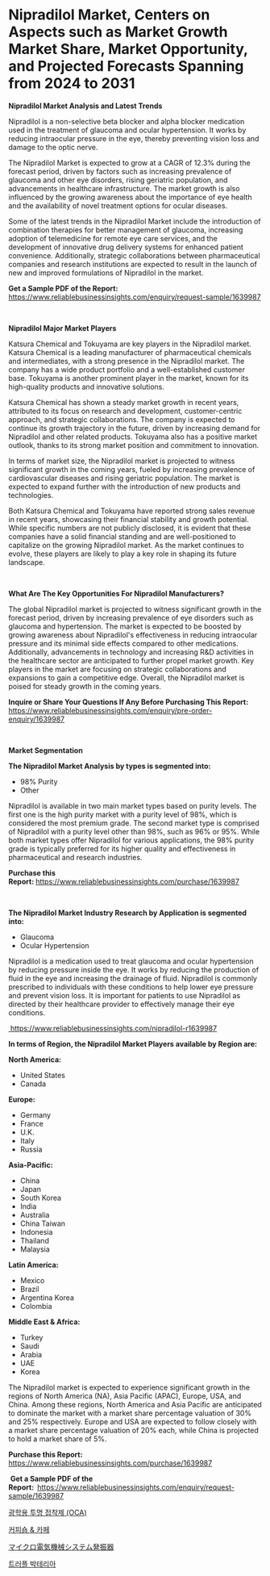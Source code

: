 <p><h1>Nipradilol Market, Centers on Aspects such as Market Growth Market Share, Market Opportunity, and Projected Forecasts Spanning from 2024 to 2031</h1></p><p><strong>Nipradilol Market Analysis and Latest Trends</strong></p>
<p><p>Nipradilol is a non-selective beta blocker and alpha blocker medication used in the treatment of glaucoma and ocular hypertension. It works by reducing intraocular pressure in the eye, thereby preventing vision loss and damage to the optic nerve.</p><p>The Nipradilol Market is expected to grow at a CAGR of 12.3% during the forecast period, driven by factors such as increasing prevalence of glaucoma and other eye disorders, rising geriatric population, and advancements in healthcare infrastructure. The market growth is also influenced by the growing awareness about the importance of eye health and the availability of novel treatment options for ocular diseases.</p><p>Some of the latest trends in the Nipradilol Market include the introduction of combination therapies for better management of glaucoma, increasing adoption of telemedicine for remote eye care services, and the development of innovative drug delivery systems for enhanced patient convenience. Additionally, strategic collaborations between pharmaceutical companies and research institutions are expected to result in the launch of new and improved formulations of Nipradilol in the market.</p></p>
<p><strong>Get a Sample PDF of the Report:&nbsp;</strong> <a href="https://www.reliablebusinessinsights.com/enquiry/request-sample/1639987">https://www.reliablebusinessinsights.com/enquiry/request-sample/1639987</a></p>
<p>&nbsp;</p>
<p><strong>Nipradilol Major Market Players</strong></p>
<p><p>Katsura Chemical and Tokuyama are key players in the Nipradilol market. Katsura Chemical is a leading manufacturer of pharmaceutical chemicals and intermediates, with a strong presence in the Nipradilol market. The company has a wide product portfolio and a well-established customer base. Tokuyama is another prominent player in the market, known for its high-quality products and innovative solutions.</p><p>Katsura Chemical has shown a steady market growth in recent years, attributed to its focus on research and development, customer-centric approach, and strategic collaborations. The company is expected to continue its growth trajectory in the future, driven by increasing demand for Nipradilol and other related products. Tokuyama also has a positive market outlook, thanks to its strong market position and commitment to innovation.</p><p>In terms of market size, the Nipradilol market is projected to witness significant growth in the coming years, fueled by increasing prevalence of cardiovascular diseases and rising geriatric population. The market is expected to expand further with the introduction of new products and technologies.</p><p>Both Katsura Chemical and Tokuyama have reported strong sales revenue in recent years, showcasing their financial stability and growth potential. While specific numbers are not publicly disclosed, it is evident that these companies have a solid financial standing and are well-positioned to capitalize on the growing Nipradilol market. As the market continues to evolve, these players are likely to play a key role in shaping its future landscape.</p></p>
<p>&nbsp;</p>
<p><strong>What Are The Key Opportunities For Nipradilol Manufacturers?</strong></p>
<p><p>The global Nipradilol market is projected to witness significant growth in the forecast period, driven by increasing prevalence of eye disorders such as glaucoma and hypertension. The market is expected to be boosted by growing awareness about Nipradilol's effectiveness in reducing intraocular pressure and its minimal side effects compared to other medications. Additionally, advancements in technology and increasing R&D activities in the healthcare sector are anticipated to further propel market growth. Key players in the market are focusing on strategic collaborations and expansions to gain a competitive edge. Overall, the Nipradilol market is poised for steady growth in the coming years.</p></p>
<p><strong>Inquire or Share Your Questions If Any Before Purchasing This Report:</strong> <a href="https://www.reliablebusinessinsights.com/enquiry/pre-order-enquiry/1639987">https://www.reliablebusinessinsights.com/enquiry/pre-order-enquiry/1639987</a></p>
<p>&nbsp;</p>
<p><strong>Market Segmentation</strong></p>
<p><strong>The Nipradilol Market Analysis by types is segmented into:</strong></p>
<p><ul><li>98% Purity</li><li>Other</li></ul></p>
<p><p>Nipradilol is available in two main market types based on purity levels. The first one is the high purity market with a purity level of 98%, which is considered the most premium grade. The second market type is comprised of Nipradilol with a purity level other than 98%, such as 96% or 95%. While both market types offer Nipradilol for various applications, the 98% purity grade is typically preferred for its higher quality and effectiveness in pharmaceutical and research industries.</p></p>
<p><strong>Purchase this Report:&nbsp;</strong><a href="https://www.reliablebusinessinsights.com/purchase/1639987">https://www.reliablebusinessinsights.com/purchase/1639987</a></p>
<p>&nbsp;</p>
<p><strong>The Nipradilol Market Industry Research by Application is segmented into:</strong></p>
<p><ul><li>Glaucoma</li><li>Ocular Hypertension</li></ul></p>
<p><p>Nipradilol is a medication used to treat glaucoma and ocular hypertension by reducing pressure inside the eye. It works by reducing the production of fluid in the eye and increasing the drainage of fluid. Nipradilol is commonly prescribed to individuals with these conditions to help lower eye pressure and prevent vision loss. It is important for patients to use Nipradilol as directed by their healthcare provider to effectively manage their eye conditions.</p></p>
<p><a href="https://www.reliablebusinessinsights.com/nipradilol-r1639987">&nbsp;https://www.reliablebusinessinsights.com/nipradilol-r1639987</a></p>
<p><strong>In terms of Region, the Nipradilol Market Players available by Region are:</strong></p>
<p>
    <p> <strong> North America: </strong>
        <ul>
            <li>United States</li>
            <li>Canada</li>
        </ul>
        </p> 
    <p> <strong> Europe: </strong>
        <ul>
            <li>Germany</li>
            <li>France</li>
            <li>U.K.</li>
            <li>Italy</li>
            <li>Russia</li>
        </ul>
        </p> 
    <p> <strong> Asia-Pacific: </strong>
        <ul>
            <li>China</li>
            <li>Japan</li>
            <li>South Korea</li>
            <li>India</li>
            <li>Australia</li>
            <li>China Taiwan</li>
            <li>Indonesia</li>
            <li>Thailand</li>
            <li>Malaysia</li>
        </ul>
        </p> 
    <p> <strong> Latin America: </strong>
        <ul>
            <li>Mexico</li>
            <li>Brazil</li>
            <li>Argentina Korea</li>
            <li>Colombia</li>
        </ul>
        </p> 
    <p> <strong> Middle East & Africa: </strong>
        <ul>
            <li>Turkey</li>
            <li>Saudi</li>
            <li>Arabia</li>
            <li>UAE</li>
            <li>Korea</li>
        </ul>
    </p>
    </p>
<p><p>The Nipradilol market is expected to experience significant growth in the regions of North America (NA), Asia Pacific (APAC), Europe, USA, and China. Among these regions, North America and Asia Pacific are anticipated to dominate the market with a market share percentage valuation of 30% and 25% respectively. Europe and USA are expected to follow closely with a market share percentage valuation of 20% each, while China is projected to hold a market share of 5%.</p></p>
<p><strong>Purchase this Report: </strong><a href="https://www.reliablebusinessinsights.com/purchase/1639987">https://www.reliablebusinessinsights.com/purchase/1639987</a></p>
<p>&nbsp;<strong>Get a Sample PDF of the Report:&nbsp;&nbsp;</strong><a href="https://www.reliablebusinessinsights.com/enquiry/request-sample/1639987">https://www.reliablebusinessinsights.com/enquiry/request-sample/1639987</a></p>
<p><strong></strong></p>
<p><p><a href="https://medium.com/@thadnader1941/%EA%B4%91%ED%95%99%EC%A0%81%EC%9C%BC%EB%A1%9C-%ED%88%AC%EB%AA%85%ED%95%9C-%EC%A0%91%EC%B0%A9%EC%A0%9C-oca-%EC%8B%9C%EC%9E%A5-%EC%A1%B0%EC%82%AC-%EB%B3%B4%EA%B3%A0%EC%84%9C%EC%97%90%EB%8A%94-2024%EB%85%84%EB%B6%80%ED%84%B0-2031%EB%85%84%EA%B9%8C%EC%A7%80-6-cagr%EB%A1%9C-%EC%98%88%EC%B8%A1%EB%90%9C-%EC%8B%9C%EC%9E%A5-%EA%B7%9C%EB%AA%A8-%EC%A0%90%EC%9C%A0%EC%9C%A8-%EB%B0%8F-%EC%84%B1%EC%9E%A5%EB%A5%A0%EC%97%90-%EB%8C%80%ED%95%9C-%EB%B6%84%EC%84%9D%EC%9D%B4-%ED%8F%AC%ED%95%A8%EB%90%98%EC%96%B4-%EC%9E%88%EC%8A%B5%EB%8B%88%EB%8B%A4-682b5a5d8f6e">광학용 투명 접착제 (OCA)</a></p><p><a href="https://github.com/TitusBoyer1/Market-Research-Report-List-1/blob/main/4062413140825.md">커피숍 & 카페</a></p><p><a href="https://github.com/TysonKub/Market-Research-Report-List-1/blob/main/3352953135323.md">マイクロ電気機械システム発振器</a></p><p><a href="https://medium.com/@thadnader1941/%EA%B8%80%EB%A1%9C%EB%B2%8C-%ED%8A%B8%EB%9F%AC%ED%94%8C-%EB%B0%95%ED%85%8C%EB%A6%AC%EC%95%84-%EC%8B%9C%EC%9E%A5%EC%9D%98-%ED%8F%AC%EA%B4%84%EC%A0%81-%EB%B6%84%EC%84%9D-%EC%84%B1%EC%9E%A5-%EC%B6%94%EC%84%B8-%EB%B0%8F-%EC%8B%9C%EC%9E%A5-%EC%98%88%EC%B8%A1-2024-2031-24efe831f8b6">트러플 박테리아</a></p></p>
